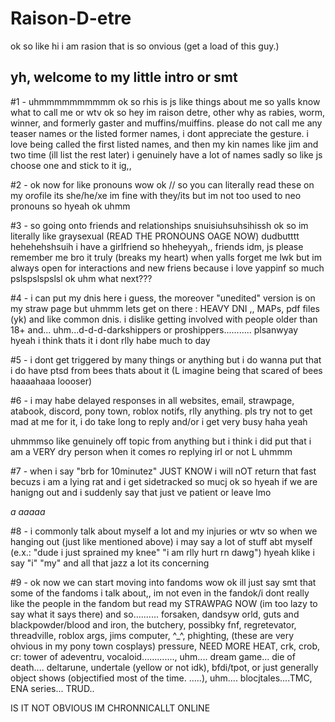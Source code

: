 # Raison-D-etre
 ok so like hi i am rasion that is so onvious (get a load of this guy.)

## yh, welcome to my little intro or smt

#1 - uhmmmmmmmmmm ok so rhis is js like things about me so yalls know what to call me or wtv
ok so hey im raison detre, other why as rabies, worm, winner, and formerly gaster and muffins/muiffins. please do not call me any teaser names or the listed former names, i dont appreciate the gesture. i love being called the first listed names, and then my kin names like jim and two time (ill list the rest later) i genuinely have a lot of names sadly so like js choose one and stick to it ig,,

#2 - ok now for like pronouns wow ok // so you can literally read these on my orofile its she/he/xe im fine with they/its but im not too used to neo pronouns so hyeah ok uhmm
  
#3 - so going onto friends and relationships snuisiuhsuhsihissh ok so im literally like graysexual (READ THE PRONOUNS OAGE NOW) dudbutttt hehehehshsuih i have a girlfriend so hheheyyah,, friends idm, js please remember me bro it truly (breaks my heart) when yalls forget me lwk but im always open for interactions and new friens because i love yappinf so much pslspslspslsl ok
uhm what next???

#4 - i can put my dnis here i guess, the moreover "unedited" version is on my straw page but uhmmm lets get on there : HEAVY DNI ,, MAPs, pdf files (yk) and like common dnis. i dislike getting involved with people older than 18+ and... uhm...d-d-d-darkshippers or proshippers........... plsanwyay hyeah i think thats it i dont rlly habe much to day

#5 - i dont get triggered by many things or anything but i do wanna put that i do have ptsd from bees thats about it (L imagine being that scared of bees haaaahaaa loooser)

#6 - i may habe delayed responses in all websites, email, strawpage, atabook, discord, pony town, roblox notifs, rlly anything. pls try not to get mad at me for it, i do take long to reply and/or i get very busy haha yeah

uhmmmso like genuinely off topic from anything but i think i did put that i am a VERY dry person when it comes ro replying irl or not L uhmmm

#7 - when i say "brb for 10minutez" JUST KNOW i will nOT return that fast becuzs i am a lying rat and i get sidetracked so mucj ok so hyeah if we are hanigng out and i suddenly say that just ve patient or leave lmo

*a
aaaaa*

#8 - i commonly talk about myself a lot and my injuries or wtv so when we hanging out (just like mentioned above) i may say a lot of stuff abt myself (e.x.: "dude i just sprained my knee" "i am rlly hurt rn dawg") hyeah klike i say "i" "my" and all that jazz a lot its concerning

#9 - ok now we can start moving into fandoms wow ok ill just say smt that some of the fandoms i talk about,, im not even in the fandok/i dont really like the people in the fandom but read my STRAWPAG NOW (im too lazy to say what it says there) and so.......... forsaken, dandsyw orld, guts and blackpowder/blood and iron, the butchery, possibky fnf, regretevator, threadville, roblox args, jims computer, ^_^, phighting, (these are very ohvious in my pony town cosplays) pressure, NEED MORE HEAT, crk, crob, cr: tower of adeventru, vocaloid............., uhm.... dream game... die of death.... deltarune, undertale (yellow or not idk), bfdi/tpot, or just generally object shows (objectified most of the time.
.....), uhm.... blocjtales....TMC, ENA series... TRUD..

IS IT NOT OBVIOUS IM CHRONNICALLT ONLINE
